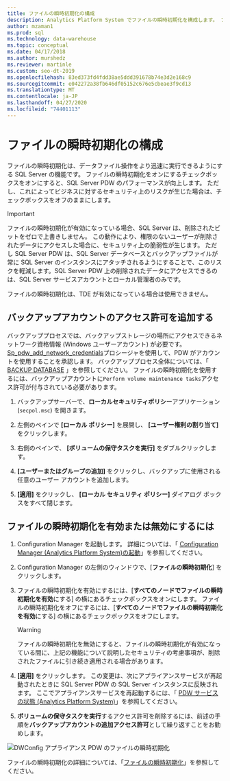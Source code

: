 ```yaml
---
title: ファイルの瞬時初期化の構成
description: Analytics Platform System でファイルの瞬時初期化を構成します。 ファイルの瞬時初期化は、データファイル操作をより迅速に実行できるようにする SQL Server の機能です。
author: mzaman1
ms.prod: sql
ms.technology: data-warehouse
ms.topic: conceptual
ms.date: 04/17/2018
ms.author: murshedz
ms.reviewer: martinle
ms.custom: seo-dt-2019
ms.openlocfilehash: 83ed373fd4fdd38ae5ddd391678b74e3d2e168c9
ms.sourcegitcommit: e042272a38fb646df05152c676e5cbeae3f9cd13
ms.translationtype: MT
ms.contentlocale: ja-JP
ms.lasthandoff: 04/27/2020
ms.locfileid: "74401113"
---
```

# <a name="instant-file-initialization-configuration"></a>ファイルの瞬時初期化の構成
ファイルの瞬時初期化は、データファイル操作をより迅速に実行できるようにする SQL Server の機能です。 ファイルの瞬時初期化をオンにするチェックボックスをオンにすると、SQL Server PDW のパフォーマンスが向上します。 ただし、これによってビジネスに対するセキュリティ上のリスクが生じた場合は、チェックボックスをオフのままにします。  
  
> [!IMPORTANT]  
> ファイルの瞬時初期化が有効になっている場合、SQL Server は、削除されたビットをゼロで上書きしません。  この動作により、権限のないユーザーが削除されたデータにアクセスした場合に、セキュリティ上の脆弱性が生じます。 ただし SQL Server PDW は、SQL Server データベースとバックアップファイルが常に SQL Server のインスタンスにアタッチされるようにすることで、このリスクを軽減します。SQL Server PDW 上の削除されたデータにアクセスできるのは、SQL Server サービスアカウントとローカル管理者のみです。  
  
ファイルの瞬時初期化は、TDE が有効になっている場合は使用できません。  
  
## <a name="add-permission-for-the-backup-account"></a>バックアップアカウントのアクセス許可を追加する  
バックアッププロセスでは、バックアップストレージの場所にアクセスできるネットワーク資格情報 (Windows ユーザーアカウント) が必要です。 [Sp_pdw_add_network_credentials](../relational-databases/system-stored-procedures/sp-pdw-add-network-credentials-sql-data-warehouse.md)プロシージャを使用して、PDW がアカウントを使用することを承認します。 バックアッププロセス全体については、「 [BACKUP DATABASE](../t-sql/statements/backup-database-parallel-data-warehouse.md) 」を参照してください。 ファイルの瞬時初期化を使用するには、バックアップアカウントに`Perform volume maintenance tasks`アクセス許可が付与されている必要があります。  
  
1.  バックアップサーバーで、**ローカルセキュリティポリシー**アプリケーション (`secpol.msc`) を開きます。  
  
2.  左側のペインで **[ローカル ポリシー]** を展開し、 **[ユーザー権利の割り当て]** をクリックします。  
  
3.  右側のペインで、 **[ボリュームの保守タスクを実行]** をダブルクリックします。  
  
4.  **[ユーザーまたはグループの追加]** をクリックし、バックアップに使用される任意のユーザー アカウントを追加します。  
  
5.  **[適用]** をクリックし、 **[ローカル セキュリティ ポリシー]** ダイアログ ボックスをすべて閉じます。  
  
## <a name="to-turn-instant-file-initialization-on-or-off"></a>ファイルの瞬時初期化を有効または無効にするには  
  
1.  Configuration Manager を起動します。 詳細については、「 [Configuration Manager &#40;Analytics Platform System&#41;の起動](launch-the-configuration-manager.md)」を参照してください。  
  
2.  Configuration Manager の左側のウィンドウで、[**ファイルの瞬時初期化**] をクリックします。  
  
3.  ファイルの瞬時初期化を有効にするには、[**すべてのノードでファイルの瞬時初期化を有効**にする] の横にあるチェックボックスをオンにします。 ファイルの瞬時初期化をオフにするには、[**すべてのノードでファイルの瞬時初期化を有効**にする] の横にあるチェックボックスをオフにします。  
  
    > [!WARNING]  
    > ファイルの瞬時初期化を無効にすると、ファイルの瞬時初期化が有効になっている間に、上記の機能について説明したセキュリティの考慮事項が、削除されたファイルに引き続き適用される場合があります。  
  
4.  **[適用]** をクリックします。 この変更は、次にアプライアンスサービスが再起動されたときに SQL Server PDW の SQL Server インスタンスに反映されます。 ここでアプライアンスサービスを再起動するには、「 [PDW サービスの状態 &#40;Analytics Platform System&#41;](pdw-services-status.md)」を参照してください。  
  
5.  **ボリュームの保守タスクを実行**するアクセス許可を削除するには、前述の手順を**バックアップアカウントの追加アクセス許可**として繰り返すことをお勧めします。  
  
![DWConfig アプライアンス PDW のファイルの瞬時初期化](./media/instant-file-initialization-configuration/SQL_Server_PDW_DWConfig_ApplPDWInstant.png "SQL_Server_PDW_DWConfig_ApplPDWInstant")  
  
ファイルの瞬時初期化の詳細については、「[ファイルの瞬時初期化](https://technet.microsoft.com/library/ms175935(v=SQL.105).aspx)」を参照してください。  
  
